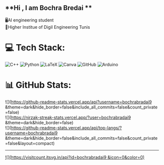 ## **Hi , I am Bochra Bredai **
🖥️​AI engineering student  
📍Higher Institue of Digil Engineering Tunis

# 💻 Tech Stack:
![C++](https://img.shields.io/badge/c++-%2300599C.svg?style=for-the-badge&logo=c%2B%2B&logoColor=white) ![Python](https://img.shields.io/badge/python-3670A0?style=for-the-badge&logo=python&logoColor=ffdd54) ![LaTeX](https://img.shields.io/badge/latex-%23008080.svg?style=for-the-badge&logo=latex&logoColor=white) ![Canva](https://img.shields.io/badge/Canva-%2300C4CC.svg?style=for-the-badge&logo=Canva&logoColor=white) ![GitHub](https://img.shields.io/badge/github-%23121011.svg?style=for-the-badge&logo=github&logoColor=white) ![Arduino](https://img.shields.io/badge/-Arduino-00979D?style=for-the-badge&logo=Arduino&logoColor=white)
# 📊 GitHub Stats:
![](https://github-readme-stats.vercel.app/api?username=bochrabradai9 &theme=dark&hide_border=false&include_all_commits=false&count_private=false)<br/>
![](https://nirzak-streak-stats.vercel.app/?user=bochrabradai9 &theme=dark&hide_border=false)<br/>
![](https://github-readme-stats.vercel.app/api/top-langs/?username=bochrabradai9 &theme=dark&hide_border=false&include_all_commits=false&count_private=false&layout=compact)

---
[![](https://visitcount.itsvg.in/api?id=bochrabradai9 &icon=0&color=0)](https://visitcount.itsvg.in)

<!-- Proudly created with GPRM ( https://gprm.itsvg.in ) -->
